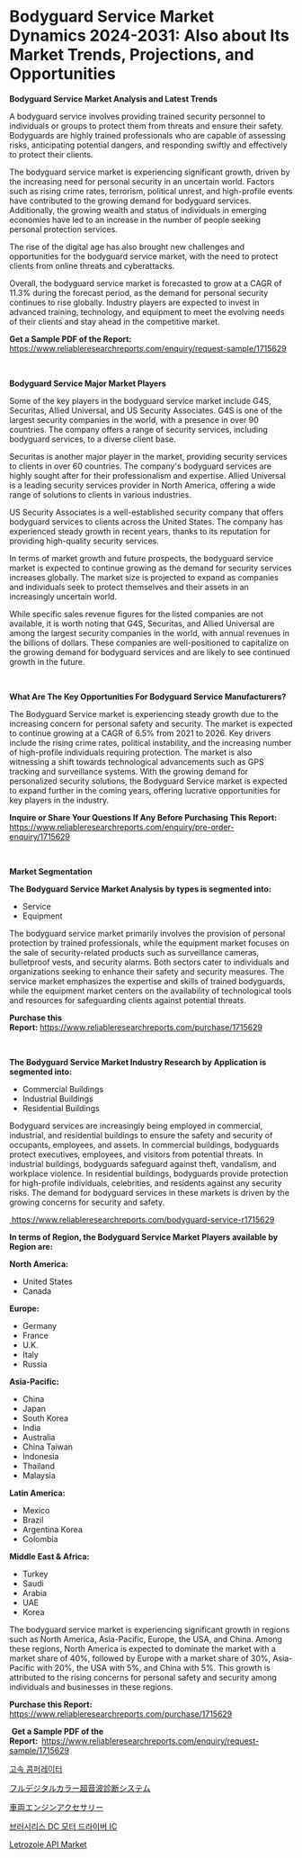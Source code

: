 <p><h1>Bodyguard Service Market Dynamics 2024-2031: Also about Its Market Trends, Projections, and Opportunities</h1></p><p><strong>Bodyguard Service Market Analysis and Latest Trends</strong></p>
<p><p>A bodyguard service involves providing trained security personnel to individuals or groups to protect them from threats and ensure their safety. Bodyguards are highly trained professionals who are capable of assessing risks, anticipating potential dangers, and responding swiftly and effectively to protect their clients.</p><p>The bodyguard service market is experiencing significant growth, driven by the increasing need for personal security in an uncertain world. Factors such as rising crime rates, terrorism, political unrest, and high-profile events have contributed to the growing demand for bodyguard services. Additionally, the growing wealth and status of individuals in emerging economies have led to an increase in the number of people seeking personal protection services.</p><p>The rise of the digital age has also brought new challenges and opportunities for the bodyguard service market, with the need to protect clients from online threats and cyberattacks.</p><p>Overall, the bodyguard service market is forecasted to grow at a CAGR of 11.3% during the forecast period, as the demand for personal security continues to rise globally. Industry players are expected to invest in advanced training, technology, and equipment to meet the evolving needs of their clients and stay ahead in the competitive market.</p></p>
<p><strong>Get a Sample PDF of the Report:&nbsp;</strong> <a href="https://www.reliableresearchreports.com/enquiry/request-sample/1715629">https://www.reliableresearchreports.com/enquiry/request-sample/1715629</a></p>
<p>&nbsp;</p>
<p><strong>Bodyguard Service Major Market Players</strong></p>
<p><p>Some of the key players in the bodyguard service market include G4S, Securitas, Allied Universal, and US Security Associates. G4S is one of the largest security companies in the world, with a presence in over 90 countries. The company offers a range of security services, including bodyguard services, to a diverse client base.</p><p>Securitas is another major player in the market, providing security services to clients in over 60 countries. The company's bodyguard services are highly sought after for their professionalism and expertise. Allied Universal is a leading security services provider in North America, offering a wide range of solutions to clients in various industries.</p><p>US Security Associates is a well-established security company that offers bodyguard services to clients across the United States. The company has experienced steady growth in recent years, thanks to its reputation for providing high-quality security services.</p><p>In terms of market growth and future prospects, the bodyguard service market is expected to continue growing as the demand for security services increases globally. The market size is projected to expand as companies and individuals seek to protect themselves and their assets in an increasingly uncertain world.</p><p>While specific sales revenue figures for the listed companies are not available, it is worth noting that G4S, Securitas, and Allied Universal are among the largest security companies in the world, with annual revenues in the billions of dollars. These companies are well-positioned to capitalize on the growing demand for bodyguard services and are likely to see continued growth in the future.</p></p>
<p>&nbsp;</p>
<p><strong>What Are The Key Opportunities For Bodyguard Service Manufacturers?</strong></p>
<p><p>The Bodyguard Service market is experiencing steady growth due to the increasing concern for personal safety and security. The market is expected to continue growing at a CAGR of 6.5% from 2021 to 2026. Key drivers include the rising crime rates, political instability, and the increasing number of high-profile individuals requiring protection. The market is also witnessing a shift towards technological advancements such as GPS tracking and surveillance systems. With the growing demand for personalized security solutions, the Bodyguard Service market is expected to expand further in the coming years, offering lucrative opportunities for key players in the industry.</p></p>
<p><strong>Inquire or Share Your Questions If Any Before Purchasing This Report:</strong> <a href="https://www.reliableresearchreports.com/enquiry/pre-order-enquiry/1715629">https://www.reliableresearchreports.com/enquiry/pre-order-enquiry/1715629</a></p>
<p>&nbsp;</p>
<p><strong>Market Segmentation</strong></p>
<p><strong>The Bodyguard Service Market Analysis by types is segmented into:</strong></p>
<p><ul><li>Service</li><li>Equipment</li></ul></p>
<p><p>The bodyguard service market primarily involves the provision of personal protection by trained professionals, while the equipment market focuses on the sale of security-related products such as surveillance cameras, bulletproof vests, and security alarms. Both sectors cater to individuals and organizations seeking to enhance their safety and security measures. The service market emphasizes the expertise and skills of trained bodyguards, while the equipment market centers on the availability of technological tools and resources for safeguarding clients against potential threats.</p></p>
<p><strong>Purchase this Report:&nbsp;</strong><a href="https://www.reliableresearchreports.com/purchase/1715629">https://www.reliableresearchreports.com/purchase/1715629</a></p>
<p>&nbsp;</p>
<p><strong>The Bodyguard Service Market Industry Research by Application is segmented into:</strong></p>
<p><ul><li>Commercial Buildings</li><li>Industrial Buildings</li><li>Residential Buildings</li></ul></p>
<p><p>Bodyguard services are increasingly being employed in commercial, industrial, and residential buildings to ensure the safety and security of occupants, employees, and assets. In commercial buildings, bodyguards protect executives, employees, and visitors from potential threats. In industrial buildings, bodyguards safeguard against theft, vandalism, and workplace violence. In residential buildings, bodyguards provide protection for high-profile individuals, celebrities, and residents against any security risks. The demand for bodyguard services in these markets is driven by the growing concerns for security and safety.</p></p>
<p><a href="https://www.reliableresearchreports.com/bodyguard-service-r1715629">&nbsp;https://www.reliableresearchreports.com/bodyguard-service-r1715629</a></p>
<p><strong>In terms of Region, the Bodyguard Service Market Players available by Region are:</strong></p>
<p>
    <p> <strong> North America: </strong>
        <ul>
            <li>United States</li>
            <li>Canada</li>
        </ul>
        </p> 
    <p> <strong> Europe: </strong>
        <ul>
            <li>Germany</li>
            <li>France</li>
            <li>U.K.</li>
            <li>Italy</li>
            <li>Russia</li>
        </ul>
        </p> 
    <p> <strong> Asia-Pacific: </strong>
        <ul>
            <li>China</li>
            <li>Japan</li>
            <li>South Korea</li>
            <li>India</li>
            <li>Australia</li>
            <li>China Taiwan</li>
            <li>Indonesia</li>
            <li>Thailand</li>
            <li>Malaysia</li>
        </ul>
        </p> 
    <p> <strong> Latin America: </strong>
        <ul>
            <li>Mexico</li>
            <li>Brazil</li>
            <li>Argentina Korea</li>
            <li>Colombia</li>
        </ul>
        </p> 
    <p> <strong> Middle East & Africa: </strong>
        <ul>
            <li>Turkey</li>
            <li>Saudi</li>
            <li>Arabia</li>
            <li>UAE</li>
            <li>Korea</li>
        </ul>
    </p>
    </p>
<p><p>The bodyguard service market is experiencing significant growth in regions such as North America, Asia-Pacific, Europe, the USA, and China. Among these regions, North America is expected to dominate the market with a market share of 40%, followed by Europe with a market share of 30%, Asia-Pacific with 20%, the USA with 5%, and China with 5%. This growth is attributed to the rising concerns for personal safety and security among individuals and businesses in these regions.</p></p>
<p><strong>Purchase this Report: </strong><a href="https://www.reliableresearchreports.com/purchase/1715629">https://www.reliableresearchreports.com/purchase/1715629</a></p>
<p>&nbsp;<strong>Get a Sample PDF of the Report:&nbsp;&nbsp;</strong><a href="https://www.reliableresearchreports.com/enquiry/request-sample/1715629">https://www.reliableresearchreports.com/enquiry/request-sample/1715629</a></p>
<p><strong></strong></p>
<p><p><a href="https://github.com/ahmadrevanz10/Market-Research-Report-List-1/blob/main/1927168124206.md">고속 콤퍼레이터</a></p><p><a href="https://github.com/one-cool-chick/Market-Research-Report-List-2/blob/main/7706984113645.md">フルデジタルカラー超音波診断システム</a></p><p><a href="https://github.com/CarlieShields/Market-Research-Report-List-1/blob/main/6764081113646.md">車両エンジンアクセサリー</a></p><p><a href="https://github.com/nigaleamar09/Market-Research-Report-List-1/blob/main/9313488124207.md">브러시리스 DC 모터 드라이버 IC</a></p><p><a href="https://github.com/prosalinda88/Market-Research-Report-List-4/blob/main/letrozole-api-market.md">Letrozole API Market</a></p></p>